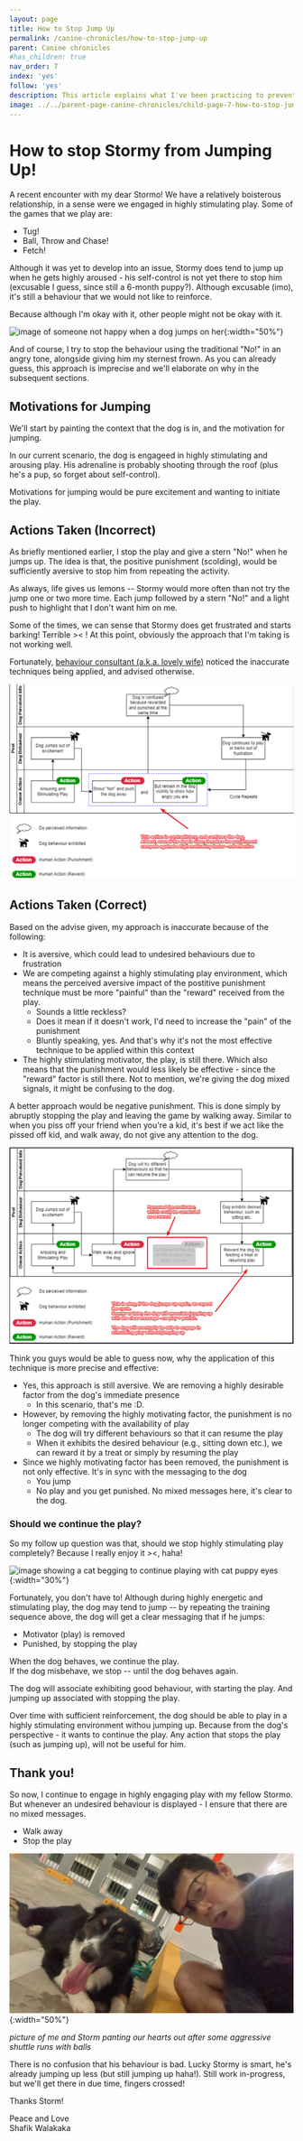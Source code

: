 ```yaml
---
layout: page
title: How to Stop Jump Up
permalink: /canine-chronicles/how-to-stop-jump-up
parent: Canine chronicles
#has_children: true 
nav_order: 7
index: 'yes'
follow: 'yes'
description: This article explains what I've been practicing to prevent my dog from jumping up onto people.
image: ../../parent-page-canine-chronicles/child-page-7-how-to-stop-jump-up/image-canine-chronicle-stop-dog-jump-at-people.png
---
```






# How to stop Stormy from Jumping Up!

A recent encounter with my dear Stormo! We have a relatively boisterous relationship, in a sense were we engaged in highly stimulating play.
Some of the games that we play are:
- Tug!
- Ball, Throw and Chase!
- Fetch!

Although it was yet to develop into an issue, Stormy does tend to jump up when he gets highly aroused - his self-control is not yet there to stop him (excusable I guess, since still a 6-month puppy?). 
Although excusable (imo), it's still a behaviour that we would not like to reinforce.

Because although I'm okay with it, other people might not be okay with it.

![image of someone not happy when a dog jumps on her](https://www.greatriverrescue.com/wp-content/uploads/2020/05/jumpingup.jpg){:width="50%"}

And of course, I try to stop the behaviour using the traditional "No!" in an angry tone, alongside giving him my sternest frown.
As you can already guess, this approach is imprecise and we'll elaborate on why in the subsequent sections.

## Motivations for Jumping

We'll start by painting the context that the dog is in, and the motivation for jumping.

In our current scenario, the dog is engageed in highly stimulating and arousing play. His adrenaline is probably shooting through the roof (plus he's a pup, so forget about self-control).

Motivations for jumping would be pure excitement and wanting to initiate the play.

## Actions Taken (Incorrect)

As briefly mentioned earlier, I stop the play and give a stern "No!" when he jumps up. The idea is that, the positive punishment (scolding), would be sufficiently aversive to stop him from repeating the activity.

As always, life gives us lemons -- Stormy would more often than not try the jump one or two more time. Each jump followed by a stern "No!" and a light push to highlight that I don't want him on me.

Some of the times, we can sense that Stormy does get frustrated and starts barking! Terrible >< !
At this point, obviously the approach that I'm taking is not working well.

Fortunately, [behaviour consultant (a.k.a. lovely wife)](https://petcoach.sg/about/#yourtrainers) noticed the inaccurate techniques being applied, and advised otherwise.

![image of a flow chart showing why shouting "No!" is ineffective when you did not remove the high motivator - yourself](../../parent-page-canine-chronicles/child-page-7-how-to-stop-jump-up/image-of-incorrect-actions-to-combat-dog-jump-up.png)

## Actions Taken (Correct)

Based on the advise given, my approach is inaccurate because of the following:
- It is aversive, which could lead to undesired behaviours due to frustration
- We are competing against a highly stimulating play environment, which means the perceived aversive impact of the postitive punishment technique must be more "painful" than the "reward" received from the play.
  - Sounds a little reckless?
  - Does it mean if it doesn't work, I'd need to increase the "pain" of the punishment
  - Bluntly speaking, yes. And that's why it's not the most effective technique to be applied within this context
- The highly stimulating motivator, the play, is still there. Which also means that the punishment would less likely be effective - since the "reward" factor is still there. Not to mention, we're giving the dog mixed signals, it might be confusing to the dog.

A better approach would be negative punishment. This is done simply by abruptly stopping the play and leaving the game by walking away.
Similar to when you piss off your friend when you're a kid, it's best if we act like the pissed off kid, and walk away, do not give any attention to the dog.

![image of the corrected sequence of action, where we walk away and say no to prevent confusion to the dog](../../parent-page-canine-chronicles/child-page-7-how-to-stop-jump-up/image-of-correct-actions-to-combat-dog-jumpup.png)

Think you guys would be able to guess now, why the application of this technique is more precise and effective:
- Yes, this approach is still aversive. We are removing a highly desirable factor from the dog's immediate presence
  - In this scenario, that's me :D. 
- However, by removing the highly motivating factor, the punishment is no longer competing with the availability of play
  - The dog will try different behaviours so that it can resume the play
  - When it exhibits the desired behaviour (e.g., sitting down etc.), we can reward it by  a treat or simply by resuming the play
- Since we highly motivating factor has been removed, the punishment is not only effective. It's in sync with the messaging to the dog
  - You jump
  - No play and you get punished. No mixed messages here, it's clear to the dog.

### Should we continue the play?

So my follow up question was that, should we stop highly stimulating play completely? Because I really enjoy it ><, haha!

![image showing a cat begging to continue playing with cat puppy eyes](https://i.imgflip.com/3h5hfa.jpg){:width="30%"}

Fortunately, you don't have to! Although during highly energetic and stimulating play, the dog may tend to jump -- by repeating the training sequence above, the dog will get a clear messaging that if he jumps:
- Motivator (play) is removed
- Punished, by stopping the play

When the dog behaves, we continue the play. <br>
If the dog misbehave, we stop -- until the dog behaves again.

The dog will associate exhibiting good behaviour, with starting the play.
And jumping up associated with stopping the play.

Over time with sufficient reinforcement, the dog should be able to play in a highly stimulating environment withou jumping up.
Because from the dog's perspective - it wants to continue the play. Any action that stops the play (such as jumping up), will not be useful for him.

## Thank you!

So now, I continue to engage in highly engaging play with my fellow Stormo. But whenever an undesired behaviour is displayed - I ensure that there are no mixed messages.
- Walk away
- Stop the play

![image of shafik and Storm looking tired after running around in an engaging play](../../parent-page-canine-chronicles/child-page-7-how-to-stop-jump-up/image-shafik-and-storm-tired-after-engaging-play.jpeg){:width="50%"}

_picture of me and Storm panting our hearts out after some aggressive shuttle runs with balls_

There is no confusion that his behaviour is bad.
Lucky Stormy is smart, he's already jumping up less (but still jumping up haha!). Still work in-progress, but we'll get there in due time, fingers crossed!

Thanks Storm!

Peace and Love <br>
Shafik Walakaka